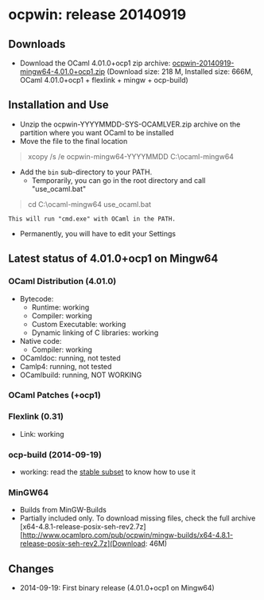 # ocpwin: release 20140919

## Downloads

* Download the OCaml 4.01.0+ocp1 zip archive: 
   [ocpwin-20140919-mingw64-4.01.0+ocp1.zip](http://www.ocamlpro.com/pub/ocpwin/ocpwin-builds/ocpwin-20140919-mingw64-4.01.0+ocp1.zip)
   (Download size: 218 M, Installed size: 666M, OCaml 4.01.0+ocp1 + flexlink + mingw + ocp-build)


## Installation and Use

* Unzip the ocpwin-YYYYMMDD-SYS-OCAMLVER.zip archive on the partition where
   you want OCaml to be installed
* Move the file to the final location

> xcopy /s /e ocpwin-mingw64-YYYYMMDD C:\ocaml-mingw64

* Add the `bin` sub-directory to your PATH.
  * Temporarily, you can go in the root directory and call "use_ocaml.bat"

> cd C:\ocaml-mingw64
> use_ocaml.bat

    This will run "cmd.exe" with OCaml in the PATH.

  * Permanently, you will have to edit your Settings

## Latest status of 4.01.0+ocp1 on Mingw64

### OCaml Distribution (4.01.0)
* Bytecode:
  * Runtime: working
  * Compiler: working
  * Custom Executable: working
  * Dynamic linking of C libraries: working
* Native code:
  * Compiler: working
* OCamldoc: running, not tested
* Camlp4: running, not tested
* OCamlbuild: running, NOT WORKING

### OCaml Patches (+ocp1)

### Flexlink (0.31)
* Link: working

### ocp-build (2014-09-19)
* working: read the [stable subset](https://github.com/OCamlPro/ocpwin-distrib/blob/master/ocp-build/minimal.md) to know how to use it

### MinGW64

* Builds from MinGW-Builds
* Partially included only. To download missing files, check the full
 archive [x64-4.8.1-release-posix-seh-rev2.7z][http://www.ocamlpro.com/pub/ocpwin/mingw-builds/x64-4.8.1-release-posix-seh-rev2.7z](Download: 46M)



## Changes

* 2014-09-19: First binary release (4.01.0+ocp1 on Mingw64)

  
